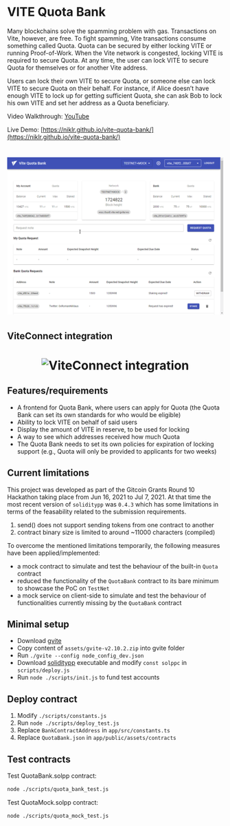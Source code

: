 # VITE Quota Bank

Many blockchains solve the spamming problem with gas. Transactions on Vite, however, are free. To fight spamming, Vite transactions consume something called Quota. Quota can be secured by either locking VITE or running Proof-of-Work. When the Vite network is congested, locking VITE is required to secure Quota. At any time, the user can lock VITE to secure Quota for themselves or for another Vite address.

Users can lock their own VITE to secure Quota, or someone else can lock VITE to secure Quota on their behalf. For instance, if Alice doesn’t have enough VITE to lock up for getting sufficient Quota, she can ask Bob to lock his own VITE and set her address as a Quota beneficiary.

Video Walkthrough: [YouTube](https://www.youtube.com/watch?v=3pDNr3Qd60Y)

Live Demo: [https://niklr.github.io/vite-quota-bank/](https://niklr.github.io/vite-quota-bank/)

<h1 align="center">
	<img src="https://raw.githubusercontent.com/niklr/vite-quota-bank/main/assets/app.gif" alt="VITE Quota Bank">
</h1>

## ViteConnect integration

<h1 align="center">
	<img src="https://raw.githubusercontent.com/niklr/vite-quota-bank/main/assets/viteconnect.gif" alt="ViteConnect integration">
</h1>

## Features/requirements

- A frontend for Quota Bank, where users can apply for Quota (the Quota Bank can set its own standards for who would be eligible)
- Ability to lock VITE on behalf of said users
- Display the amount of VITE in reserve, to be used for locking
- A way to see which addresses received how much Quota
- The Quota Bank needs to set its own policies for expiration of locking support (e.g., Quota will only be provided to applicants for two weeks)

## Current limitations

This project was developed as part of the Gitcoin Grants Round 10 Hackathon taking place from Jun 16, 2021 to Jul 7, 2021. 
At that time the most recent version of `soliditypp` was `0.4.3` which has some limitations in terms of the feasability related to the submission requirements.

1. send() does not support sending tokens from one contract to another
2. contract binary size is limited to around ~11000 characters (compiled)

To overcome the mentioned limitations temporarily, the following measures have been applied/implemented:

- a mock contract to simulate and test the behaviour of the built-in `Quota` contract
- reduced the functionality of the `QuotaBank` contract to its bare minimum to showcase the PoC on `TestNet`
- a mock service on client-side to simulate and test the behaviour of functionalities currently missing by the `QuotaBank` contract

## Minimal setup

- Download [gvite](https://github.com/vitelabs/go-vite/releases/tag/v2.10.2)
- Copy content of `assets/gvite-v2.10.2.zip` into gvite folder
- Run `./gvite --config node_config_dev.json`
- Download [soliditypp](https://github.com/vitelabs/soliditypp-bin/releases/tag/v0.4.3) executable and modify `const solppc` in `scripts/deploy.js`
- Run `node ./scripts/init.js` to fund test accounts

## Deploy contract

1. Modify `./scripts/constants.js`
2. Run `node ./scripts/deploy_test.js`
3. Replace `BankContractAddress` in `app/src/constants.ts`
4. Replace `QuotaBank.json` in `app/public/assets/contracts`

## Test contracts

Test QuotaBank.solpp contract:

```bash
node ./scripts/quota_bank_test.js
```

Test QuotaMock.solpp contract:

```bash
node ./scripts/quota_mock_test.js
```